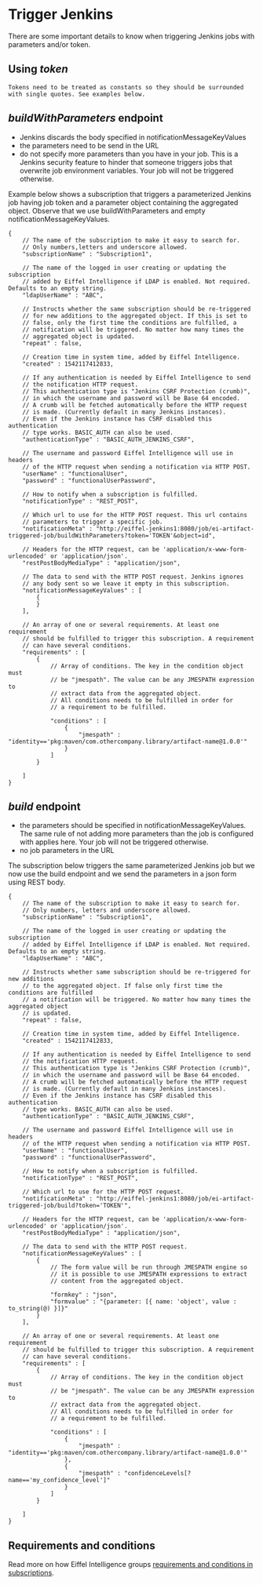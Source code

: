 # Trigger Jenkins

There are some important details to know when triggering Jenkins jobs with parameters and/or token.

## Using _**token**_
    Tokens need to be treated as constants so they should be surrounded with single quotes. See examples below.

## _**buildWithParameters**_ endpoint
   * Jenkins discards the body specified in notificationMessageKeyValues
   * the parameters need to be send in the URL
   * do not specify more parameters than you have in your job. This is a Jenkins security feature to hinder that someone triggers jobs that overwrite job environment variables. Your job will not be triggered otherwise.

Example below shows a subscription that triggers a parameterized Jenkins job having job token and a parameter object containing the aggregated object.
Observe that we use buildWithParameters and empty notificationMessageKeyValues.

    {
        // The name of the subscription to make it easy to search for.
        // Only numbers,letters and underscore allowed.
        "subscriptionName" : "Subscription1",

        // The name of the logged in user creating or updating the subscription
        // added by Eiffel Intelligence if LDAP is enabled. Not required. Defaults to an empty string.
        "ldapUserName" : "ABC",

        // Instructs whether the same subscription should be re-triggered
        // for new additions to the aggregated object. If this is set to
        // false, only the first time the conditions are fulfilled, a
        // notification will be triggered. No matter how many times the
        // aggregated object is updated.
        "repeat" : false,

        // Creation time in system time, added by Eiffel Intelligence.
        "created" : 1542117412833,

        // If any authentication is needed by Eiffel Intelligence to send 
        // the notification HTTP request. 
        // This authentication type is "Jenkins CSRF Protection (crumb)", 
        // in which the username and password will be Base 64 encoded. 
        // A crumb will be fetched automatically before the HTTP request 
        // is made. (Currently default in many Jenkins instances). 
        // Even if the Jenkins instance has CSRF disabled this authentication 
        // type works. BASIC_AUTH can also be used.
        "authenticationType" : "BASIC_AUTH_JENKINS_CSRF",

        // The username and password Eiffel Intelligence will use in headers 
        // of the HTTP request when sending a notification via HTTP POST.
        "userName" : "functionalUser",
        "password" : "functionalUserPassword",

        // How to notify when a subscription is fulfilled.
        "notificationType" : "REST_POST",

        // Which url to use for the HTTP POST request. This url contains 
        // parameters to trigger a specific job. 
        "notificationMeta" : "http://eiffel-jenkins1:8080/job/ei-artifact-triggered-job/buildWithParameters?token='TOKEN'&object=id",

        // Headers for the HTTP request, can be 'application/x-www-form-urlencoded' or 'application/json'.
        "restPostBodyMediaType" : "application/json",

        // The data to send with the HTTP POST request. Jenkins ignores 
        // any body sent so we leave it empty in this subscription.
        "notificationMessageKeyValues" : [
            {
            }
        ],

        // An array of one or several requirements. At least one requirement 
        // should be fulfilled to trigger this subscription. A requirement 
        // can have several conditions.
        "requirements" : [
            {
                // Array of conditions. The key in the condition object must 
                // be "jmespath". The value can be any JMESPATH expression to 
                // extract data from the aggregated object. 
                // All conditions needs to be fulfilled in order for
                // a requirement to be fulfilled.

                "conditions" : [
                    {
                        "jmespath" : "identity=='pkg:maven/com.othercompany.library/artifact-name@1.0.0'"
                    }
                ]
            }

        ]
    }

## _**build**_ endpoint
   * the parameters should be specified in notificationMessageKeyValues. The same rule of not adding more parameters than the job is configured with applies here. Your job will not be triggered otherwise.
   * no job parameters in the URL

The subscription below triggers the same parameterized Jenkins job but we 
now use the build endpoint and we send the parameters in a json form using REST body.

    {
        // The name of the subscription to make it easy to search for.
        // Only numbers, letters and underscore allowed.
        "subscriptionName" : "Subscription1",

        // The name of the logged in user creating or updating the subscription
        // added by Eiffel Intelligence if LDAP is enabled. Not required. Defaults to an empty string.
        "ldapUserName" : "ABC",

        // Instructs whether same subscription should be re-triggered for new additions
        // to the aggregated object. If false only first time the conditions are fulfilled
        // a notification will be triggered. No matter how many times the aggregated object
        // is updated.
        "repeat" : false,

        // Creation time in system time, added by Eiffel Intelligence.
        "created" : 1542117412833,

        // If any authentication is needed by Eiffel Intelligence to send 
        // the notification HTTP request. 
        // This authentication type is "Jenkins CSRF Protection (crumb)", 
        // in which the username and password will be Base 64 encoded. 
        // A crumb will be fetched automatically before the HTTP request 
        // is made. (Currently default in many Jenkins instances). 
        // Even if the Jenkins instance has CSRF disabled this authentication 
        // type works. BASIC_AUTH can also be used.
        "authenticationType" : "BASIC_AUTH_JENKINS_CSRF",

        // The username and password Eiffel Intelligence will use in headers 
        // of the HTTP request when sending a notification via HTTP POST.
        "userName" : "functionalUser",
        "password" : "functionalUserPassword",

        // How to notify when a subscription is fulfilled.
        "notificationType" : "REST_POST",
        
        // Which url to use for the HTTP POST request.
        "notificationMeta" : "http://eiffel-jenkins1:8080/job/ei-artifact-triggered-job/build?token='TOKEN'",

        // Headers for the HTTP request, can be 'application/x-www-form-urlencoded' or 'application/json'.
        "restPostBodyMediaType" : "application/json",

        // The data to send with the HTTP POST request.
        "notificationMessageKeyValues" : [
            {
                // The form value will be run through JMESPATH engine so
                // it is possible to use JMESPATH expressions to extract
                // content from the aggregated object.

                "formkey" : "json",
                "formvalue" : "{parameter: [{ name: 'object', value : to_string(@) }]}"
            }
        ],

        // An array of one or several requirements. At least one requirement 
        // should be fulfilled to trigger this subscription. A requirement 
        // can have several conditions.
        "requirements" : [
            {
                // Array of conditions. The key in the condition object must 
                // be "jmespath". The value can be any JMESPATH expression to 
                // extract data from the aggregated object. 
                // All conditions needs to be fulfilled in order for
                // a requirement to be fulfilled.

                "conditions" : [
                    {
                        "jmespath" : "identity=='pkg:maven/com.othercompany.library/artifact-name@1.0.0'"
                    },
                    {
                        "jmespath" : "confidenceLevels[?name=='my_confidence_level']"
                    }
                ]
            }

        ]
    }

## Requirements and conditions

Read more on how Eiffel Intelligence groups [requirements and conditions in subscriptions](https://github.com/eiffel-community/eiffel-intelligence/blob/master/wiki/markdown/subscriptions.md#writing-requirements-and-conditions).

